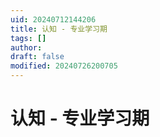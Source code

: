 ```yaml
---
uid: 20240712144206
title: 认知 - 专业学习期
tags: []
author: 
draft: false
modified: 20240726200705
---
```


# 认知 - 专业学习期